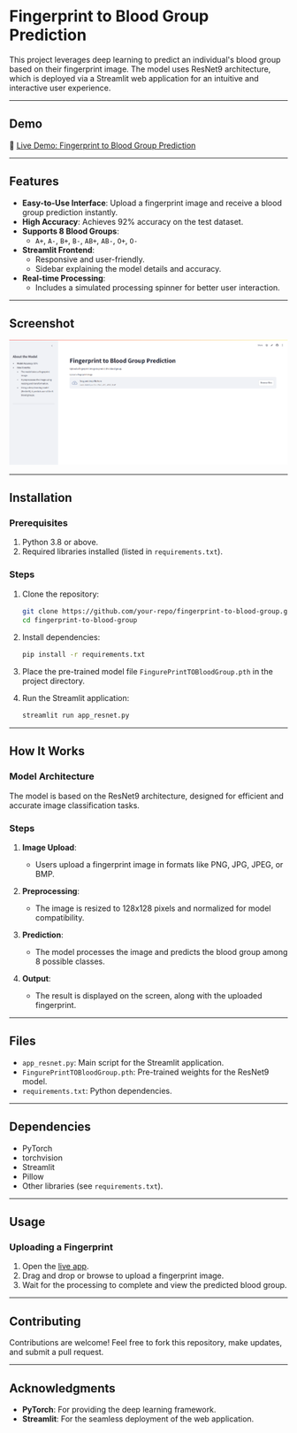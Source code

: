 # Fingerprint to Blood Group Prediction

This project leverages deep learning to predict an individual's blood group based on their fingerprint image. The model uses ResNet9 architecture, which is deployed via a Streamlit web application for an intuitive and interactive user experience.

---

## Demo

🎯 [Live Demo: Fingerprint to Blood Group Prediction](https://fingure-print-to-blood-group.streamlit.app/)

---

## Features

- **Easy-to-Use Interface**: Upload a fingerprint image and receive a blood group prediction instantly.
- **High Accuracy**: Achieves 92% accuracy on the test dataset.
- **Supports 8 Blood Groups**:
  - `A+`, `A-`, `B+`, `B-`, `AB+`, `AB-`, `O+`, `O-`
- **Streamlit Frontend**:
  - Responsive and user-friendly.
  - Sidebar explaining the model details and accuracy.
- **Real-time Processing**:
  - Includes a simulated processing spinner for better user interaction.

---

## Screenshot

![App Screenshot](./image.png)

---

## Installation

### Prerequisites
1. Python 3.8 or above.
2. Required libraries installed (listed in `requirements.txt`).

### Steps
1. Clone the repository:
   ```bash
   git clone https://github.com/your-repo/fingerprint-to-blood-group.git
   cd fingerprint-to-blood-group
   ```

2. Install dependencies:
   ```bash
   pip install -r requirements.txt
   ```

3. Place the pre-trained model file `FingurePrintTOBloodGroup.pth` in the project directory.

4. Run the Streamlit application:
   ```bash
   streamlit run app_resnet.py
   ```

---

## How It Works

### Model Architecture
The model is based on the ResNet9 architecture, designed for efficient and accurate image classification tasks.

### Steps
1. **Image Upload**:
   - Users upload a fingerprint image in formats like PNG, JPG, JPEG, or BMP.

2. **Preprocessing**:
   - The image is resized to 128x128 pixels and normalized for model compatibility.

3. **Prediction**:
   - The model processes the image and predicts the blood group among 8 possible classes.

4. **Output**:
   - The result is displayed on the screen, along with the uploaded fingerprint.

---

## Files

- `app_resnet.py`: Main script for the Streamlit application.
- `FingurePrintTOBloodGroup.pth`: Pre-trained weights for the ResNet9 model.
- `requirements.txt`: Python dependencies.

---

## Dependencies

- PyTorch
- torchvision
- Streamlit
- Pillow
- Other libraries (see `requirements.txt`).

---

## Usage

### Uploading a Fingerprint
1. Open the [live app](https://fingure-print-to-blood-group.streamlit.app/).
2. Drag and drop or browse to upload a fingerprint image.
3. Wait for the processing to complete and view the predicted blood group.

---

## Contributing

Contributions are welcome! Feel free to fork this repository, make updates, and submit a pull request.

---

## Acknowledgments

- **PyTorch**: For providing the deep learning framework.
- **Streamlit**: For the seamless deployment of the web application.
